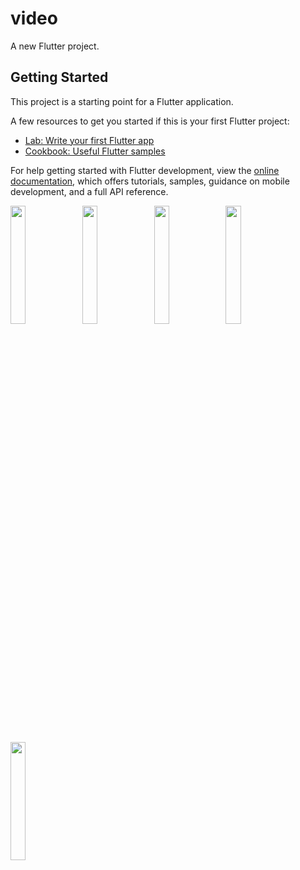 # video

A new Flutter project.

## Getting Started

This project is a starting point for a Flutter application.

A few resources to get you started if this is your first Flutter project:

- [Lab: Write your first Flutter app](https://docs.flutter.dev/get-started/codelab)
- [Cookbook: Useful Flutter samples](https://docs.flutter.dev/cookbook)

For help getting started with Flutter development, view the
[online documentation](https://docs.flutter.dev/), which offers tutorials,
samples, guidance on mobile development, and a full API reference.
<p>
<img src="https://user-images.githubusercontent.com/119123480/228440782-596969db-9dfd-48a8-ab1f-e9e625222991.png"width=22%,height=35%>
<img src="https://user-images.githubusercontent.com/119123480/228441207-10d94154-6672-4c93-9cf7-f8cfeacd825e.png"width=22%,height=35%>
<img src="https://user-images.githubusercontent.com/119123480/228447289-edc235d3-4cb3-4e55-9a14-6da4d6f8bc10.png"width=22%,height=35%>
<img src="https://user-images.githubusercontent.com/119123480/228447371-28fe5fe4-2541-4d8c-9a23-a04580cef8f6.png"width=22%,height=35%>
<img src="https://user-images.githubusercontent.com/119123480/228450844-c2227f84-d4af-4442-9f0b-3cb1f3f0af97.mp4"width=22%,height=35%>
<p>



